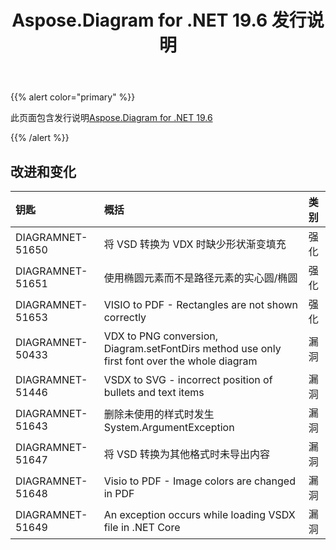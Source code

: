 ﻿---
title: Aspose.Diagram for .NET 19.6 发行说明
type: docs
weight: 70
url: /zh/net/aspose-diagram-for-net-19-6-release-notes/
---
{{% alert color="primary" %}} 

此页面包含发行说明[Aspose.Diagram for .NET 19.6](https://www.nuget.org/packages/Aspose.Diagram/19.6.0)

{{% /alert %}} 
## **改进和变化**

|**钥匙**|**概括**|**类别**|
|:- |:- |:- |
|DIAGRAMNET-51650|将 VSD 转换为 VDX 时缺少形状渐变填充|强化|
|DIAGRAMNET-51651|使用椭圆元素而不是路径元素的实心圆/椭圆|强化|
|DIAGRAMNET-51653|VISIO to PDF - Rectangles are not shown correctly|强化|
|DIAGRAMNET-50433|VDX to PNG conversion, Diagram.setFontDirs method use only first font over the whole diagram|漏洞|
|DIAGRAMNET-51446|VSDX to SVG - incorrect position of bullets and text items|漏洞|
|DIAGRAMNET-51643|删除未使用的样式时发生 System.ArgumentException|漏洞|
|DIAGRAMNET-51647|将 VSD 转换为其他格式时未导出内容|漏洞|
|DIAGRAMNET-51648|Visio to PDF - Image colors are changed in PDF|漏洞|
|DIAGRAMNET-51649|An exception occurs while loading VSDX file in .NET Core|漏洞|

